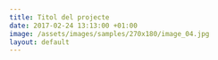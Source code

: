```yaml
---
title: Titol del projecte
date: 2017-02-24 13:13:00 +01:00
image: /assets/images/samples/270x180/image_04.jpg
layout: default
---
```

